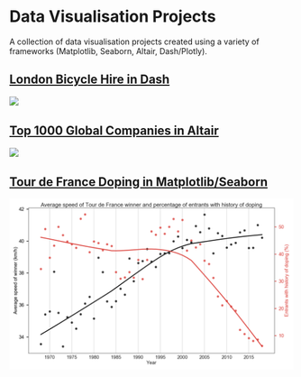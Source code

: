 # Data Visualisation Projects

A collection of data visualisation projects created using a variety of frameworks (Matplotlib, Seaborn, Altair, Dash/Plotly).

## [London Bicycle Hire in Dash](dash/)
<img src="dash/images/dash_bicycle_hire.gif"/>

## [Top 1000 Global Companies in Altair](top-profit-revenue/)
<img src="tpr_altair.png"/>

## [Tour de France Doping in Matplotlib/Seaborn](tour-de-france)
<img src="tour-de-france/tdf.png"/>
